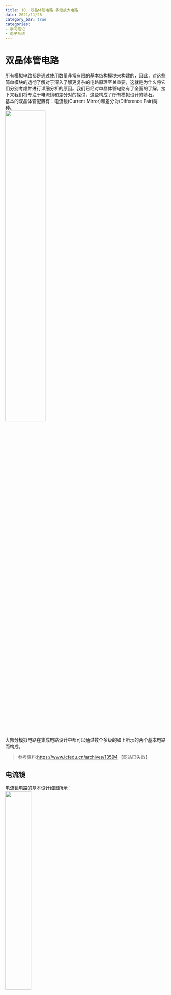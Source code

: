 ```yaml
---
title: 10. 双晶体管电路·多级放大电路
date: 2021/11/28
category_bar: true
categories: 
- 学习笔记
- 电子系统
---
```

# 双晶体管电路
所有模拟电路都是通过使用数量非常有限的基本结构模块来构建的，因此，对这些简单模块的透彻了解对于深入了解更复杂的电路原理至关重要，这就是为什么将它们分别考虑并进行详细分析的原因。我们已经对单晶体管电路有了全面的了解，接下来我们将专注于电流镜和差分对的探讨，这些构成了所有模拟设计的基石。  
基本的双晶体管配置有：电流镜(Current Mirror)和差分对(Difference Pair)两种。  
<img src = https://cdn.jsdelivr.net/gh/l61012345/Pic/img/20211128134829.png width=50%>  

大部分模拟电路在集成电路设计中都可以通过数个多级的如上所示的两个基本电路而构成。  

> 参考资料:https://www.icfedu.cn/archives/13594 【网站已失效】

## 电流镜
电流镜电路的基本设计如图所示：  
<img src = https://cdn.jsdelivr.net/gh/l61012345/Pic/img/20211128134946.png width=40%>  

这个电路中，左边的晶体管$Q_1$将输入电流转为电压$V_{BE}$输出，右边的晶体管$Q_2$将$V_{BE}$视为输入，进而转为电流$I_O$输出。  

### 电流分析
对电流镜电路，假设图中AB两点间的电流为$2\frac{I_C}{β}$：  
<img src = https://cdn.jsdelivr.net/gh/l61012345/Pic/img/20211128135641.png width=50%>  

那么可以发现：  
$$I_{REF}=I_C+2\frac{I_C}{β}$$
$$I_O=I_C$$
因此:  
$$\frac{I_O}{I_{REF}}=\frac{1}{1+\frac{2}{β}}$$
当$β→∞$时，$\frac{I_O}{I_{REF}}→1$。  
通常认为$I_O=I_{REF}$。  

### 带基极电流补偿的电流镜
在电流镜电路中的AB两点增加一个晶体管：  
<img src = https://cdn.jsdelivr.net/gh/l61012345/Pic/img/20211129204508.png width=50%>  

由于晶体管的存在，此时：  
$$I_{REF}=I_C+I_{B3}$$
$$I_{B3}=\frac{I_{E3}}{β+1}=\frac{2I_C}{β(β+1)}$$
因此：  
$$I_O=I_{C}=\frac{I_{REF}}{1+\frac{2}{β(β+1)}}$$
相比于原来的电流镜电路，输出的电流大小对β的依赖性更低，更加稳定。  

### 基本增益单元
$I_{REF}$的产生方式有两种：第一种是通过给电压，使用电阻将电压转换为电流。另一种是直接给一个电流源。  
在集成电路设计中第一种方法无法精准控制电流的大小，因此通常采用第二种方法来获得$I_{REF}$。  
<img src = https://cdn.jsdelivr.net/gh/l61012345/Pic/img/20211130133505.png width=70%>  

在小信号模型中对其进行分析，其开环增益应该为：  
$$A_{vo}=-g_mr_o$$

**电流镜在集成电路中可以为其他晶体管电路提供稳定的直流电流，在集成电路中常作为直流电流源使用。在小信号模型分析中，电流镜电路和直流电流源一样，被视为开路。**  

## 达灵顿对
达灵顿对（Darlington pair）是由两个（甚至多个）双极性晶体管组成的复合结构，通过这样的结构，经第一个双极性晶体管放大的电流可以进一步被放大。这样的结构可以提供一个比其中任意一个双极性晶体管高得多的电流增益。在使用集成电流芯片的情况里，达灵顿晶体管可以使得芯片比使用两个分立晶体管元件占用更少的空间，因为两个晶体管可以共用一个集极。  
<img src = https://cdn.jsdelivr.net/gh/l61012345/Pic/img/20211130134014.png width=30%>   

达灵顿对的电流增益可以表示为：  
$$β=β_1×β_2$$

现在，达灵顿晶体管产品的典型电流增益可以达到1000甚至更高，因此只需要很小的基极电流就可以让晶体管导通。然而，这样高的电流增益也带来了一些缺点。  
达灵顿对的问题在于通常$I_{B2}$非常小，因此$I_{E1}$很小，容易造成$I_{C1}$减小，影响$β_1$，使得$Q_1$进入截止工作状态而无法正常工作。  

{% note info %}  
下图表示了$β$随$I_C$的变化曲线，可以发现如果$I_C$非常小的话，$β$无限趋近于0，晶体管进入截止状态。  
<img src = https://cdn.jsdelivr.net/gh/l61012345/Pic/img/20211130141945.png width=50%>  
{% endnote %}

解决方法是在$Q_1$的发射极区增加一个恒定的电流源，使$I_{E1}=I_{B2}+I$，以维持$I_{E1}$的电流水平，使$I_{C1}$不至于过小。  
<img src = https://cdn.jsdelivr.net/gh/l61012345/Pic/img/20211130142236.png width=30%>  

## 差分对
差分对是另一种常见于集成电路设计的基本结构，由于差分电路输出的结果是两个输入信号的差值，两个输入信号中携带的噪音在做差时很容易减小甚至是被除去，因此差分电路对于噪音和干扰的鲁棒性强，在集成电路中得到广泛的应用。  
最基本的差分对结构如下图所示，差分对电路由两个完全相同的晶体管$Q_1$和$Q_2$组成。  
<img src = https://cdn.jsdelivr.net/gh/l61012345/Pic/img/20211130142858.png width=50%>  

差分对电路中的两基极电压$v_{B1}$和$v_{B2}$用于设置两个晶体管状态处于放大模式或截止模式。$i_C$可以用电压$V_{CC}$加电阻$R_C$产生，也可以使用电流源直接产生。  

### 差分对的正常模式
当$v_{B1}=v_{B2}=V_{CM}$时，晶体管处于正常模式。  
<img src = https://cdn.jsdelivr.net/gh/l61012345/Pic/img/20211130143312.png width=50%>  

在正常模式下，
$$i_{E1}=i_{E2}=\frac{I}{2}$$
$$V_{C1}=V_{C2}=V_{CC}-\frac{1}{2}αIR_C$$
可以发现，$Q_1$和$Q_2$均处于放大模式，此时输出的电压$V_{C1}$和$V_{C2}$与$V_{CM}$没有任何关系。  

### 差分对的差分模式
**当用于设置晶体管工作状态的$v_{B1}$和$v_{B2}$不相同时，$Q_1$和$Q_2$两个晶体管中一个晶体管处于正常模式，另一个晶体管处于截止模式。**
此时需要对两个晶体管的工作状态进行假设，然后观察两个晶体管的$V_{BE}≈0.7V$的条件是否成立，且是否与假设冲突，进而确定两个晶体管的工作状态。  

在差分模式下，其中处于截止状态的晶体管的输出电压：  
$$V_{C}=V_{CC}$$
处于放大状态的晶体管的输出电压：  
$$V_{C}=V_{CC}-αIR_C$$
<img src = https://cdn.jsdelivr.net/gh/l61012345/Pic/img/20211130144602.png width=30%>  

## 差分放大电路
差分放大电路是利用差分对性质构成的放大电路，其输入电压为两个晶体管的基极电压信号，输出两个晶体管集电极电压的差值。  

### 大信号模型
在大信号模型下，输入的电压信号既有交流信号，也有直流信号。  
<img src = https://cdn.jsdelivr.net/gh/l61012345/Pic/img/20211130144839.png width=50%>  

此时：  
$$i_{E1}=\frac{I_S}{α}e^{(v_{B1}-v_E)/V_T}$$
$$i_{E2}=\frac{I_S}{α}e^{(v_{B2}-v_E)/V_T}$$
两式子相除：  
$$\frac{i_{E1}}{i_{E2}}=e^{v_{id}/V_T}$$
其中$v_{id}$是输入电压信号的差值：$v_{id}=v_{B1}-v_{B2}$。   
令$I=i_{E1}+i_{E2}$，等式两边同时加$1$以带入$I$，得到：  
$$i_{E2}=\frac{I}{1+e^{v_{id}/V_T}}≈i_{C2}$$
$$i_{E1}=\frac{I}{1+e^{-v_{id}/V_T}}≈i_{C1}$$
绘制出$i_C$关于$v_{id}$的图像，即差分放大电路的大信号模型特性曲线：  
<img src = https://cdn.jsdelivr.net/gh/l61012345/Pic/img/20211130152811.png width=60%>  

在大信号模型中找到$v_{id}=0$（即$v_{B1}=v_{B2}=V_{CM}$）附近的线性区，在这个区域中，两个晶体管可以视作是在直流工作状态的放大模式下。  


### 小信号模型
小信号模型基于大信号模型中的线性区域进行分析，根据大信号模型中得出的结论：  
$$i_{C1}=\frac{αI}{1+e^{v_{-id}/V_T}}$$
$$i_{C2}=\frac{αI}{1+e^{v_{id}/V_T}}$$
对于$i_{C1}$，分子分母同时乘以$e^{v_{id}/2V_T}$：  
$$i_{C1}=\frac{αIe^{v_{id}/2V_T}}{e^{v_{id}/2V_T}+e^{v_{-id}/2V_T}},V_d<<2V_T$$
利用泰勒展开式展开，并保留前两项，化简得到：  
$$i_{C1}=\frac{αI}{2}+\frac{αI}{2V_T}\frac{v_{id}}{2}$$
$$i_{C1}=I_C+g_m\frac{v_{id}}{2}$$
由于$i_{C1}$由直流分量和交流分量组成，而$I_C$为纯粹的直流分量，因此$i_{C1}$的交流分量：  
$$i_{c1}=g_m\frac{v_{id}}{2}$$
同理可得：  
$$i_{c2}=-g_m\frac{v_{id}}{2}$$

### 差分增益
通过之前的分析可以得到两个输出电压：  
$$v_{C1}=V_{CC}-I_CR_C-g_mR_C\frac{v_{id}}{2}$$
$$v_{C2}=V_{CC}-I_CR_C+g_mR_C\frac{v_{id}}{2}$$
定义差分电路的差分增益为输出电压信号的差值和输入电压信号的差值$v_{id}$之比：  
$$A_d=\frac{v_{C2}-v_{C1}}{v_{id}}=g_mR_C$$

#### 小信号模型的差分增益
对两个晶体管在小信号模型下使用T模型进行分析：  
<img src = https://cdn.jsdelivr.net/gh/l61012345/Pic/img/20211130154322.png width=50%>  

其输入电阻为：  
$$R_{id}=\frac{v_{id}}{i_b}=2(β+1)r_e=2r_π$$
有:  
$$i_e=\frac{v_{id}}{2r_e}≈i_c$$
$$v_{c1}=-\frac{αv_{id}}{2r_e}R_C$$
$$v_{c2}=\frac{αv_{id}}{2r_e}R_C$$
小信号模型下的差分增益：  
$$A_d=\frac{v_{c2}-v_{c1}}{v_{id}}=\frac{2αR_C}{2r_e}≈\frac{R_C}{r_e}$$

### 共模抑制比
事实上，差分对的两个集电极区会有噪声和干扰，这些噪声和干扰最终归结于电路中$R_C$的阻值，因此在实际电路中，等效的两个$R_C$阻值并不完全相等，而是由细微的差异。  
实际上差分对在正常模式下的两边的输出电压由于$R_C$细小的差异而不再相等：  
$$v_{o1}=-\frac{αR_C}{r_e+2R_{EE}}v_{icm}$$
$$v_{o2}=-\frac{α(R_C+ΔR_C)}{r_e+2R_{EE}}v_{icm}$$
此时整个电路相当于一个差分放大器，其在输出端存在一个差分电压：  
$$v_{od}=v_{o2}-v_{o1}=-\frac{αΔR_C}{r_e+2R_{EE}}v_{icm}$$
定义共模增益为差分电压和输入电压之比：  
$$A_{cm}=\frac{v_{od}}{v_{icm}}=-\frac{αΔR_C}{r_e+2R_{EE}}$$

定义共模抑制比为其差分增益与共模增益之比：  
$$CMRR=\frac{A_d}{A_{cm}}$$

## 多极放大器
为了尽可能的减少电阻、电容带来的不稳定性，在集成电路设计中通常使用多级的电流镜、差分对组成的电路实现电流信号的多级放大。  
下图所示的是一个多级电流放大电路：  
<img src = https://cdn.jsdelivr.net/gh/l61012345/Pic/img/20211201133023.png width=60%>  
在上图的电路中，  
第一级由$Q_1$、$Q_2$、$Q_3$、$Q_9$ 四个晶体管组成。通过设置$V_{EE}$,在$Q_9$处产生$I_{REF}$。$I_{REF}$通过$Q_3$、$Q_9$ 组成的电流镜将电流信号传入$Q_1$、$Q_2$组成的差分对中，差分对将电流信号转换为电压信号，电压信号成为下一级差分对电路的输入信号。  

  
第二级由$Q_4$、$Q_5$、$Q_6$三个晶体管组成。上一级输出的电压信号作为$Q_4$、$Q_5$组成的差分对电路的输入电压（控制电压），同时$Q_6$对第一级的电流$I_{REF}$进行放大，并为$Q_4$、$Q_5$组成的差分对电路提供稳定的发射极电流$I_E$。差分对一端输出的电压信号传入下一级，为下一级的晶体管设置工作状态。  
  
第三级由$Q_7$组成，上一级差分对电路的输出电压为$Q_7$设置静态工作点，并通过$R_5$控制输入进下一级的电压信号的直流分量正好为0.7V。  

第四级由$Q_8$组成，通过$Q_8$基极和发射极之间的压降将上一级电压信号的直流分量完全消除，最终输出直流分量为0的交流电压信号。同时$R_6$将电压信号转为电流信号，可以发现，输出端的电流信号$I_o$正好是$I_{REF}$的十倍。  

<img src = https://cdn.jsdelivr.net/gh/l61012345/Pic/img/20211201134351.png width=70%>  